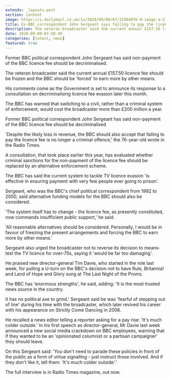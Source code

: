 ```yaml
---
extends: _layouts.post
section: content
image: https://i.dailymail.co.uk/1s/2020/09/08/07/32904876-0-image-a-2_1599547673490.jpg 
title: Ex-BBC correspondent John Sergeant says failing to pay the licence fee should not be a crime 
description: The veteran broadcaster said the current annual £157.50 licence fee should be frozen and the BBC should be forced to earn more by other means. 
date: 2020-09-08-07-50-49 
categories: [latest, news] 
featured: true 
--- 
```

Former BBC political correspondent John Sergeant has said non-payment of the BBC licence fee should be decriminalised.

The veteran broadcaster said the current annual £157.50 licence fee should be frozen and the BBC should be 'forced' to earn more by other means.

His comments come as the Government is set to announce its response to a consultation on decriminalising licence fee evasion later this month.

The BBC has warned that switching to a civil, rather than a criminal system of enforcement, would cost the broadcaster more than £200 million a year.

Former BBC political correspondent John Sergeant has said non-payment of the BBC licence fee should be decriminalised

'Despite the likely loss in revenue, the BBC should also accept that failing to pay the licence fee is no longer a criminal offence,' the 76-year-old wrote in the Radio Times.

A consultation, that took place earlier this year, has evaluated whether criminal sanctions for the non-payment of the licence fee should be replaced by an alternative enforcement scheme.

The BBC has said the current system to tackle TV licence evasion 'is effective in ensuring payment with very few people ever going to prison'.

Sergeant, who was the BBC's chief political correspondent from 1992 to 2000, said alternative funding models for the BBC should also be considered.

'The system itself has to change - the licence fee, as presently constituted, now commands insufficient public support,' he said.

'All reasonable alternatives should be considered. Personally, I would be in favour of freezing the present arrangements and forcing the BBC to earn more by other means.' 

Sergeant also urged the broadcaster not to reverse its decision to means-test the TV licence for over-75s, saying it 'would be far too damaging'.

He praised new director-general Tim Davie, who started in the role last week, for pulling a U-turn on the BBC's decision not to have Rule, Britannia! and Land of Hope and Glory sung at The Last Night of the Proms.

The BBC has 'enormous strengths', he said, adding: 'It is the most trusted news source in the country. 

It has no political axe to grind.' Sergeant said he was 'fearful of stepping out of line' during his time with the broadcaster, which later revived his career with his appearance on Strictly Come Dancing in 2008.

He recalled a news editor telling a reporter asking for a pay rise: 'It's much colder outside.' In his first speech as director-general, Mr Davie last week announced a new social media crackdown on BBC employees, warning that if they wanted to be an 'opinionated columnist or a partisan campaigner' they should leave.

On this Sergeant said: 'You don't need to parade these policies in front of the public as a form of virtue signalling - just instruct those involved. And if they don't like it, tell them: 'It's much colder outside'.' 

The full interview is in Radio Times magazine, out now.

